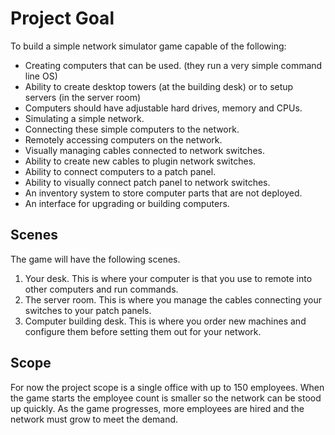 # Project Goal

To build a simple network simulator game capable of the following:

- Creating computers that can be used. (they run a very simple command line OS)
- Ability to create desktop towers (at the building desk) or to setup servers (in the server room)
- Computers should have adjustable hard drives, memory and CPUs.
- Simulating a simple network.
- Connecting these simple computers to the network.
- Remotely accessing computers on the network.
- Visually managing cables connected to network switches.
- Ability to create new cables to plugin network switches.
- Ability to connect computers to a patch panel.
- Ability to visually connect patch panel to network switches.
- An inventory system to store computer parts that are not deployed.
- An interface for upgrading or building computers.

## Scenes

The game will have the following scenes.

1. Your desk. This is where your computer is that you use to remote into other computers and run commands.
2. The server room. This is where you manage the cables connecting your switches to your patch panels.
3. Computer building desk. This is where you order new machines and configure them before setting them out for your network.

## Scope

For now the project scope is a single office with up to 150 employees. When the game starts the employee count is smaller so the network can be stood up quickly. As the game progresses, more employees are hired and the network must grow to meet the demand.